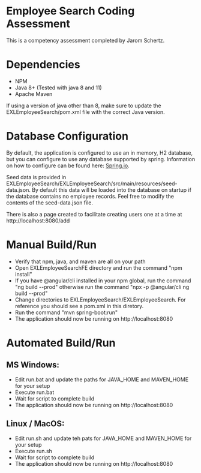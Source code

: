 # Employee Search Coding Assessment

This is a competency assessment completed by Jarom Schertz.

# Dependencies
 - NPM
 - Java 8+ (Tested with java 8 and 11)
 - Apache Maven

If using a version of java other than 8, make sure to update the EXLEmployeeSearch/pom.xml file with the correct Java version.

# Database Configuration
By default, the application is configured to use an in memory, H2 database, but you can configure to use any database supported by spring. Information on how to configure can be found here: [Spring.io](https://docs.spring.io/spring-boot/docs/2.1.13.RELEASE/reference/html/boot-features-sql.html).

Seed data is provided in EXLEmployeeSearch/EXLEmployeeSearch/src/main/resources/seed-data.json. By default this data will be loaded into the database on startup if the database contains no employee records. Feel free to modify the contents of the seed-data.json file. 

There is also a page created to facilitate creating users one at a time at http://localhost:8080/add

# Manual Build/Run
 - Verify that npm, java, and maven are all on your path
 - Open EXLEmployeeSearchFE directory and run the command "npm install"
 - If you have @angular/cli installed in your npm global, run the command "ng build --prod" otherwise run the command "npx -p @angular/cli ng build --prod"
 - Change directories to EXLEmployeeSearch/EXLEmployeeSearch. For reference you should see a pom.xml in this diretory.
 - Run the command "mvn spring-boot:run"
 - The application should now be running on http://localhost:8080

# Automated Build/Run

## MS Windows:
 - Edit run.bat and update the paths for JAVA_HOME and MAVEN_HOME for your setup
 - Execute run.bat
 - Wait for script to complete build
 - The application should now be running on http://localhost:8080

## Linux / MacOS:
 - Edit run.sh and update teh pats for JAVA_HOME and MAVEN_HOME for your setup
 - Execute run.sh
 - Wait for script to complete build
 - The application should now be running on http://localhost:8080